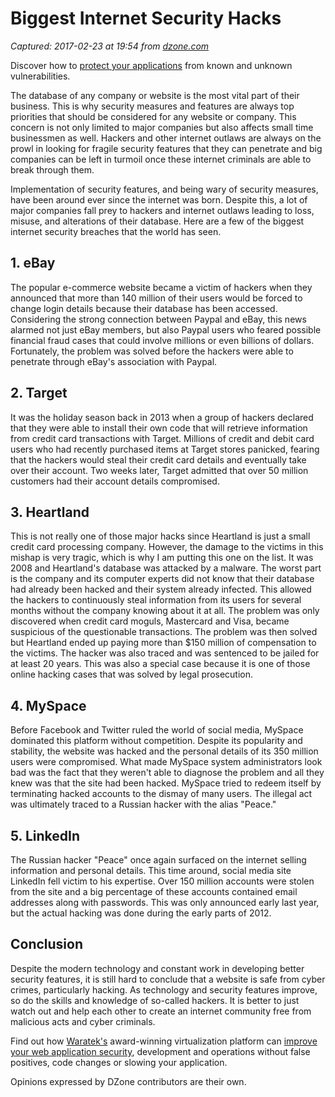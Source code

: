 # Biggest Internet Security Hacks

_Captured: 2017-02-23 at 19:54 from [dzone.com](https://dzone.com/articles/biggest-internet-security-hacks-you-should-not-mis-1?edition=272883&utm_source=Daily%20Digest&utm_medium=email&utm_campaign=dd%202017-02-23)_

Discover how to [protect your applications](https://dzone.com/go?i=176121&u=http%3A%2F%2Fwww.waratek.com%2Fsolutions%2Fzero-day-defense%2F%3Futm_source%3DDZone%26utm_campaign%3Dba%26utm_medium%3Dprerolltextad%26utm_content%3Dzeroday) from known and unknown vulnerabilities.

The database of any company or website is the most vital part of their business. This is why security measures and features are always top priorities that should be considered for any website or company. This concern is not only limited to major companies but also affects small time businessmen as well. Hackers and other internet outlaws are always on the prowl in looking for fragile security features that they can penetrate and big companies can be left in turmoil once these internet criminals are able to break through them.

Implementation of security features, and being wary of security measures, have been around ever since the internet was born. Despite this, a lot of major companies fall prey to hackers and internet outlaws leading to loss, misuse, and alterations of their database. Here are a few of the biggest internet security breaches that the world has seen.

## 1\. eBay

The popular e-commerce website became a victim of hackers when they announced that more than 140 million of their users would be forced to change login details because their database has been accessed. Considering the strong connection between Paypal and eBay, this news alarmed not just eBay members, but also Paypal users who feared possible financial fraud cases that could involve millions or even billions of dollars. Fortunately, the problem was solved before the hackers were able to penetrate through eBay's association with Paypal.

## 2\. Target

It was the holiday season back in 2013 when a group of hackers declared that they were able to install their own code that will retrieve information from credit card transactions with Target. Millions of credit and debit card users who had recently purchased items at Target stores panicked, fearing that the hackers would steal their credit card details and eventually take over their account. Two weeks later, Target admitted that over 50 million customers had their account details compromised.

## 3\. Heartland

This is not really one of those major hacks since Heartland is just a small credit card processing company. However, the damage to the victims in this mishap is very tragic, which is why I am putting this one on the list. It was 2008 and Heartland's database was attacked by a malware. The worst part is the company and its computer experts did not know that their database had already been hacked and their system already infected. This allowed the hackers to continuously steal information from its users for several months without the company knowing about it at all. The problem was only discovered when credit card moguls, Mastercard and Visa, became suspicious of the questionable transactions. The problem was then solved but Heartland ended up paying more than $150 million of compensation to the victims. The hacker was also traced and was sentenced to be jailed for at least 20 years. This was also a special case because it is one of those online hacking cases that was solved by legal prosecution.

## 4\. MySpace

Before Facebook and Twitter ruled the world of social media, MySpace dominated this platform without competition. Despite its popularity and stability, the website was hacked and the personal details of its 350 million users were compromised. What made MySpace system administrators look bad was the fact that they weren't able to diagnose the problem and all they knew was that the site had been hacked. MySpace tried to redeem itself by terminating hacked accounts to the dismay of many users. The illegal act was ultimately traced to a Russian hacker with the alias "Peace."

## 5\. LinkedIn

The Russian hacker "Peace" once again surfaced on the internet selling information and personal details. This time around, social media site LinkedIn fell victim to his expertise. Over 150 million accounts were stolen from the site and a big percentage of these accounts contained email addresses along with passwords. This was only announced early last year, but the actual hacking was done during the early parts of 2012.

## Conclusion

Despite the modern technology and constant work in developing better security features, it is still hard to conclude that a website is safe from cyber crimes, particularly hacking. As technology and security features improve, so do the skills and knowledge of so-called hackers. It is better to just watch out and help each other to create an internet community free from malicious acts and cyber criminals.

Find out how [Waratek's](https://dzone.com/go?i=176122&u=http%3A%2F%2Fwww.waratek.com%2Fsolutions%2Fapplication-protection%2F%3Futm_source%3DDZone%26utm_campaign%3Dba%26utm_medium%3Dpostrolltextad%26utm_content%3Dappprotect) award-winning virtualization platform can [improve your web application security](https://dzone.com/go?i=176122&u=http%3A%2F%2Fwww.waratek.com%2Fsolutions%2Fapplication-protection%2F%3Futm_source%3DDZone%26utm_campaign%3Dba%26utm_medium%3Dpostrolltextad%26utm_content%3Dappprotect), development and operations without false positives, code changes or slowing your application.

Opinions expressed by DZone contributors are their own.
